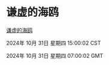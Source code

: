 # 谦虚的海鸥
[谦虚的海鸥](http://219.139.197.74:56308/qxdho/course/base/hotlink/index.php)

2024年 10月 31日 星期四 15:00:02 CST

2024年 10月 31日 星期四 07:00:02 GMT
